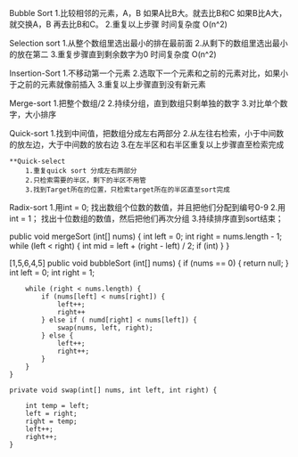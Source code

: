 Bubble Sort
    1.比较相邻的元素，A，B
        如果A比B大。就去比B和C
        如果B比A大，就交换A，B 再去比B和C。
    2.重复以上步骤
    时间复杂度 O(n^2)

Selection sort
    1.从整个数组里选出最小的排在最前面
    2.从剩下的数组里选出最小的放在第二
    3.重复步骤直到剩余数字为0
    时间复杂度 O(n^2)

Insertion-Sort
    1.不移动第一个元素
    2.选取下一个元素和之前的元素对比，如果小于之前的元素就像前插入
    3.重复以上步骤直到没有新元素

Merge-sort
    1.把整个数组/2
    2.持续分组，直到数组只剩单独的数字
    3.对比单个数字，大小排序
    
Quick-sort
    1.找到中间值，把数组分成左右两部分
    2.从左往右检索，小于中间数的放左边，大于中间数的放右边
    3.在左半区和右半区重复以上步骤直至检索完成

    **Quick-select
        1.重复quick sort 分成左右两部分
        2.只检索需要的半区，剩下的半区不用管
        3.找到Target所在的位置，只检索target所在的半区直至sort完成

Radix-sort
    1.用int = 0; 找出数组个位数的数值，并且把他们分配到编号0-9
    2.用int = 1； 找出十位数组的数值，然后把他们再次分组
    3.持续排序直到sort结束；




public void mergeSort (int[] nums) {
    int left = 0;
    int right = nums.length - 1;
    while (left < right) {
        int mid = left + (right - left) / 2;
        if (int)
    }
}





















[1,5,6,4,5]
    public void bubbleSort (int[] nums) {
        if (nums == 0) {
            return null;
        }
        int left = 0;
        int right = 1;

        while (right < nums.length) {
            if (nums[left] < nums[right]) {
                left++;
                right++
            } else if ( numd[right] < nums[left]) {
                swap(nums, left, right);
            } else {
                left++;
                right++;
            }
        } 
    }

    private void swap(int[] nums, int left, int right) {

        int temp = left; 
        left = right;
        right = temp;
        left++;
        right++;
    } 